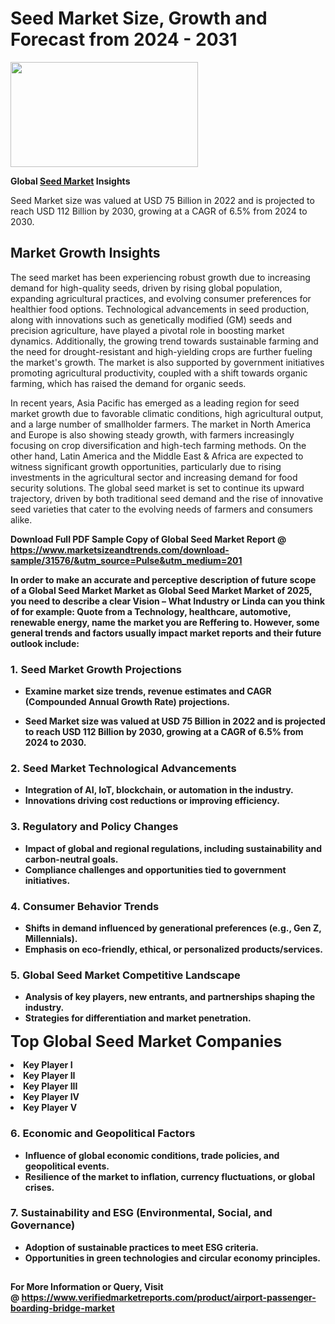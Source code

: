 <H1>Seed Market Size, Growth and Forecast from 2024 - 2031</H1><img class="aligncenter size-medium wp-image-584254" src="https://thirdeyenews.in/wp-content/uploads/2024/09/Global-Market-Research-300x168.jpeg" alt="" width="300" height="168" /><p><strong>Global&nbsp;<a href="https://www.marketsizeandtrends.com/download-sample/31576/&amp;utm_source=Pulse&amp;utm_medium=201">Seed Market</a> Insights</strong></p><p>Seed Market size was valued at USD 75 Billion in 2022 and is projected to reach USD 112 Billion by 2030, growing at a CAGR of 6.5% from 2024 to 2030.</p><p><h2>Market Growth Insights</h2> <p>The seed market has been experiencing robust growth due to increasing demand for high-quality seeds, driven by rising global population, expanding agricultural practices, and evolving consumer preferences for healthier food options. Technological advancements in seed production, along with innovations such as genetically modified (GM) seeds and precision agriculture, have played a pivotal role in boosting market dynamics. Additionally, the growing trend towards sustainable farming and the need for drought-resistant and high-yielding crops are further fueling the market's growth. The market is also supported by government initiatives promoting agricultural productivity, coupled with a shift towards organic farming, which has raised the demand for organic seeds.</p> <p><strong></strong></p> <p>In recent years, Asia Pacific has emerged as a leading region for seed market growth due to favorable climatic conditions, high agricultural output, and a large number of smallholder farmers. The market in North America and Europe is also showing steady growth, with farmers increasingly focusing on crop diversification and high-tech farming methods. On the other hand, Latin America and the Middle East & Africa are expected to witness significant growth opportunities, particularly due to rising investments in the agricultural sector and increasing demand for food security solutions. The global seed market is set to continue its upward trajectory, driven by both traditional seed demand and the rise of innovative seed varieties that cater to the evolving needs of farmers and consumers alike.</p> <p><strong></p><p><span class=""><strong>Download Full PDF Sample Copy of Global Seed Market Report</strong> @ <a href="https://www.marketsizeandtrends.com/download-sample/31576/&amp;utm_source=Pulse&amp;utm_medium=201" target="_blank">https://www.marketsizeandtrends.com/download-sample/31576/&amp;utm_source=Pulse&amp;utm_medium=201</a></span></p><p>In order to make an accurate and perceptive description of future scope of a Global&nbsp;Seed Market Market as Global&nbsp;Seed Market Market of 2025, you need to describe a clear Vision &ndash; What Industry or Linda can you think of for example: Quote from a Technology, healthcare, automotive, renewable energy, name the market you are Reffering to. However, some general trends and factors usually impact market reports and their future outlook include:</p><h3>1.&nbsp;<strong>Seed Market Growth Projections</strong></h3><ul><li>Examine market size trends, revenue estimates and CAGR (Compounded Annual Growth Rate) projections.</li><li><p>Seed Market size was valued at USD 75 Billion in 2022 and is projected to reach USD 112 Billion by 2030, growing at a CAGR of 6.5% from 2024 to 2030.</p></li></ul><h3>2.&nbsp;<strong>Seed Market Technological Advancements</strong></h3><ul><li>Integration of AI, IoT, blockchain, or automation in the industry.</li><li>Innovations driving cost reductions or improving efficiency.</li></ul><h3>3.&nbsp;<strong>Regulatory and Policy Changes</strong></h3><ul><li>Impact of global and regional regulations, including sustainability and carbon-neutral goals.</li><li>Compliance challenges and opportunities tied to government initiatives.</li></ul><h3>4.&nbsp;<strong>Consumer Behavior Trends</strong></h3><ul><li>Shifts in demand influenced by generational preferences (e.g., Gen Z, Millennials).</li><li>Emphasis on eco-friendly, ethical, or personalized products/services.</li></ul><h3>5.&nbsp;<strong>Global Seed Market Competitive Landscape</strong></h3><ul><li>Analysis of key players, new entrants, and partnerships shaping the industry.</li><li>Strategies for differentiation and market penetration.</li></ul><p data-pm-slice="1 1 []"><span style="color: inherit; font-family: inherit; font-size: 25px;">Top Global Seed Market Companies</span></p><div class="" data-test-id=""><p><li>Key Player I</li><li> Key Player II</li><li> Key Player III</li><li> Key Player IV</li><li> Key Player V</li></p></div><h3>6.&nbsp;<strong>Economic and Geopolitical Factors</strong></h3><ul><li>Influence of global economic conditions, trade policies, and geopolitical events.</li><li>Resilience of the market to inflation, currency fluctuations, or global crises.</li></ul><h3>7.&nbsp;<strong>Sustainability and ESG (Environmental, Social, and Governance)</strong></h3><ul><li>Adoption of sustainable practices to meet ESG criteria.</li><li>Opportunities in green technologies and circular economy principles.</li></ul><h2><strong style="font-size: 14px;">For More Information or Query, Visit @&nbsp;</strong><a style="background-color: #ffffff; font-size: 14px;" href="https://www.marketsizeandtrends.com/report/seed-market/" target="_blank">https://www.verifiedmarketreports.com/product/airport-passenger-boarding-bridge-market</a></h2>
